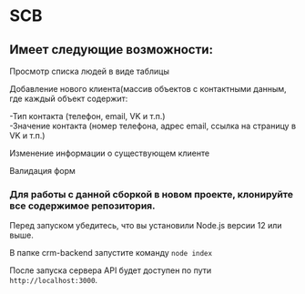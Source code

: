 # SCB

## Имеет следующие возможности:
Просмотр списка людей в виде таблицы

Добавление нового клиента(массив объектов с контактными данным, где каждый объект содержит:

-Тип контакта (телефон, email, VK и т.п.)<br>
-Значение контакта (номер телефона, адрес email, ссылка на страницу в VK и т.п.)


Изменение информации о существующем клиенте


Валидация форм




 ### Для работы с данной сборкой в новом проекте, клонируйте все содержимое репозитория.

Перед запуском убедитесь, что вы установили Node.js версии 12 или выше.

В папке crm-backend запустите команду `node index`

После запуска сервера API будет доступен по пути `http://localhost:3000`.


